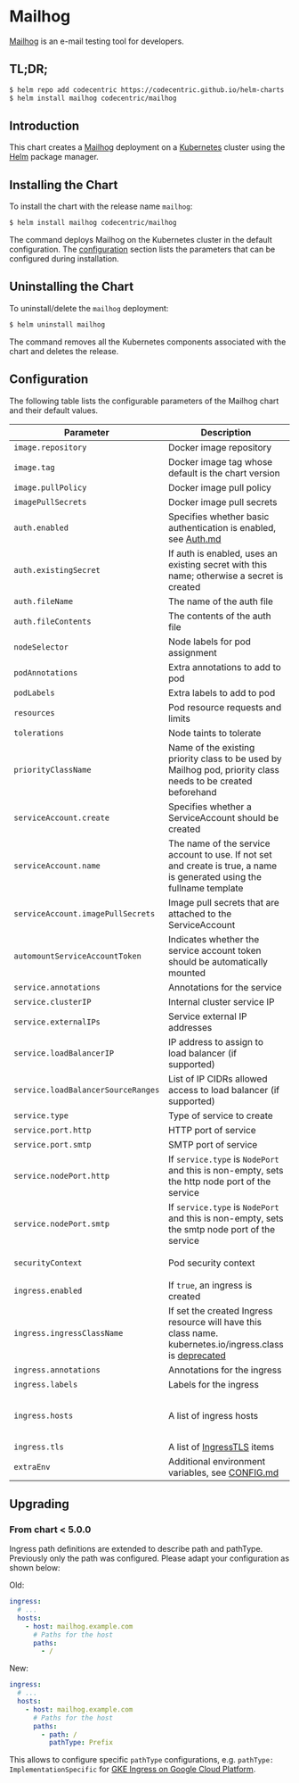 # Mailhog

[Mailhog](http://iankent.uk/project/mailhog/) is an e-mail testing tool for developers.

## TL;DR;

```bash
$ helm repo add codecentric https://codecentric.github.io/helm-charts
$ helm install mailhog codecentric/mailhog
```

## Introduction

This chart creates a [Mailhog](http://iankent.uk/project/mailhog/) deployment on a [Kubernetes](http://kubernetes.io)
cluster using the [Helm](https://helm.sh) package manager.

## Installing the Chart

To install the chart with the release name `mailhog`:

```bash
$ helm install mailhog codecentric/mailhog
```

The command deploys Mailhog on the Kubernetes cluster in the default configuration. The [configuration](#configuration)
section lists the parameters that can be configured during installation.

## Uninstalling the Chart

To uninstall/delete the `mailhog` deployment:

```bash
$ helm uninstall mailhog
```
The command removes all the Kubernetes components associated with the chart and deletes the release.

## Configuration

The following table lists the configurable parameters of the Mailhog chart and their default values.

Parameter | Description | Default
--- | --- | ---
`image.repository` | Docker image repository | `mailhog/mailhog`
`image.tag` | Docker image tag whose default is the chart version | `""`
`image.pullPolicy` | Docker image pull policy | `IfNotPresent`
`imagePullSecrets` | Docker image pull secrets | `[]`
`auth.enabled` | Specifies whether basic authentication is enabled, see [Auth.md](https://github.com/mailhog/MailHog/blob/master/docs/Auth.md) | `false`
`auth.existingSecret` | If auth is enabled, uses an existing secret with this name; otherwise a secret is created | `""`
`auth.fileName` | The name of the auth file | `auth.txt`
`auth.fileContents` | The contents of the auth file | `""`
`nodeSelector` | Node labels for pod assignment | `{}`
`podAnnotations` | Extra annotations to add to pod | `{}`
`podLabels` | Extra labels to add to pod | `{}`
`resources` | Pod resource requests and limits | `{}`
`tolerations` | Node taints to tolerate | `[]`
`priorityClassName` | Name of the existing priority class to be used by Mailhog pod, priority class needs to be created beforehand | `""`
`serviceAccount.create` | Specifies whether a ServiceAccount should be created | `true` |
`serviceAccount.name` | The name of the service account to use. If not set and create is true, a name is generated using the fullname template | `""` |
`serviceAccount.imagePullSecrets` | Image pull secrets that are attached to the ServiceAccount | `[]` |
`automountServiceAccountToken` | Indicates whether the service account token should be automatically mounted | `false` |
`service.annotations` | Annotations for the service | `{}`
`service.clusterIP` | Internal cluster service IP | `""`
`service.externalIPs` | Service external IP addresses | `[]`
`service.loadBalancerIP` | IP address to assign to load balancer (if supported) | `""`
`service.loadBalancerSourceRanges` | List of IP CIDRs allowed access to load balancer (if supported) | `[]`
`service.type` | Type of service to create | `ClusterIP`
`service.port.http` | HTTP port of service | `""`
`service.port.smtp` | SMTP port of service | `""`
`service.nodePort.http` | If `service.type` is `NodePort` and this is non-empty, sets the http node port of the service | `""`
`service.nodePort.smtp` | If `service.type` is `NodePort` and this is non-empty, sets the smtp node port of the service | `""`
`securityContext` | Pod security context | `{ runAsUser: 1000, fsGroup: 1000, runAsNonRoot: true }`
`ingress.enabled` | If `true`, an ingress is created | `false`
`ingress.ingressClassName` | If set the created Ingress resource will have this class name. kubernetes.io/ingress.class is [deprecated](https://kubernetes.io/docs/concepts/services-networking/ingress/#deprecated-annotation) | `nil`
`ingress.annotations` | Annotations for the ingress | `{}`
`ingress.labels` | Labels for the ingress | `{}`
`ingress.hosts` | A list of ingress hosts | `{ host: mailhog.example.com, paths: [{ path: "/", pathType: Prefix }] }`
`ingress.tls` | A list of [IngressTLS](https://v1-8.docs.kubernetes.io/docs/api-reference/v1.8/#ingresstls-v1beta1-extensions) items | `[]`
`extraEnv` | Additional environment variables, see [CONFIG.md](https://github.com/mailhog/MailHog/blob/master/docs/CONFIG.md) | `{}`

## Upgrading

### From chart < 5.0.0

 Ingress path definitions are extended to describe path and pathType. Previously only the path was configured. Please adapt your configuration as shown below:

 Old:
 ```yaml
 ingress:
   # ...
   hosts:
     - host: mailhog.example.com
       # Paths for the host
       paths:
         - /
 ```
 New:
 ```yaml
 ingress:
   # ...
   hosts:
     - host: mailhog.example.com
       # Paths for the host
       paths:
         - path: /
           pathType: Prefix
 ```

 This allows to configure specific `pathType` configurations, e.g. `pathType: ImplementationSpecific` for [GKE Ingress on Google Cloud Platform](https://cloud.google.com/kubernetes-engine/docs/concepts/ingress#default_backend).